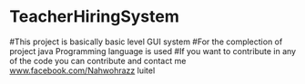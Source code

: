 # TeacherHiringSystem
#This project is basically basic level GUI system 
#For the complection of project java Programming language is used
#If you want to contribute in any of the code you can contribute and contact me www.facebook.com/Nahwohrazz luitel 
